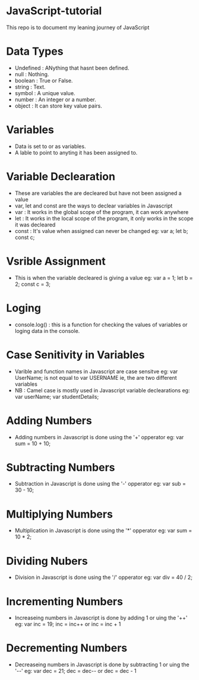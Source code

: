 # JavaScript-tutorial
This repo is to document my leaning journey of JavaScript 

# Data Types
- Undefined : ANything that hasnt been defined.
- null : Nothing.
- boolean : True or False.
- string : Text.
- symbol : A unique value.
- number : An integer or a number.
- object : It can store key value pairs.

# Variables 
- Data is set to or as variables.
- A lable to point to anyting it has been assigned to.

# Variable Declearation 
- These are variables the are decleared but have not been assigned a value
- var, let and const are the ways to declear variables in Javascript
- var : It works in the global scope of the program, it can work anywhere 
- let : It works in the local scope of the program, it only works in the scope it was decleared 
- const : It's value when assigned can never be changed
eg: 
   var a; 
   let b; 
   const c;

# Vsrible Assignment 
- This is when the variable decleared is giving a value
eg: 
   var a = 1; 
   let b = 2; 
   const c = 3;

# Loging 
- console.log() : this is a function for checking the values of variables or loging data in the console.

# Case Senitivity in Variables
- Varible and function names in Javascript are case sensitve
eg:
   var UserName; is not equal to var USERNAME
   ie, the are two different variables
- NB : Camel case is mostly used in Javascript variable declearations
eg:
   var userName;
   var studentDetails;

# Adding Numbers
- Adding numbers in Javascript is done using the '+' opperator
eg:
   var sum = 10 + 10;

# Subtracting Numbers
- Subtraction in Javascript is done using the '-' opperator
eg:
   var sub = 30 - 10;

# Multiplying Numbers
- Multiplication in Javascript is done using the '*' opperator
eg:
   var sum = 10 * 2;

# Dividing Nubers 
- Division in Javascript is done using the '/' opperator
eg:
   var div = 40 / 2;

# Incrementing Numbers 
- Increaseing numbers in Javascript is done by adding 1 or uing the '++'
eg:
   var inc = 19;
   inc = inc++ or inc = inc + 1

# Decrementing Numbers 
- Decreaseing numbers in Javascript is done by subtracting 1 or uing the '--'
eg:
   var dec = 21;
   dec = dec-- or dec = dec - 1